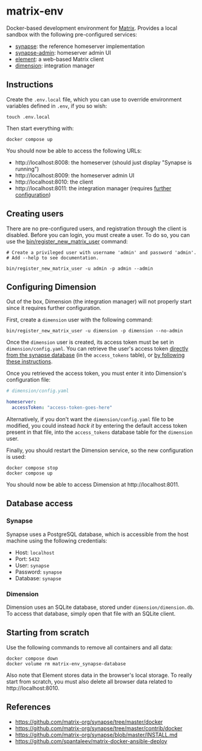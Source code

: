 # matrix-env

Docker-based development environment for [Matrix](https://matrix.org). Provides a local sandbox with the following pre-configured services:

- [synapse](https://github.com/matrix-org/synapse): the reference homeserver implementation
- [synapse-admin](https://github.com/Awesome-Technologies/synapse-admin): homeserver admin UI
- [element](https://github.com/vector-im/element-web): a web-based Matrix client
- [dimension](https://dimension.t2bot.io/): integration manager

## Instructions
Create the `.env.local` file, which you can use to override environment variables defined in `.env`, if you so wish:

```shell
touch .env.local
```

Then start everything with:

```shell
docker compose up
```

You should now be able to access the following URLs:

- http://localhost:8008: the homeserver (should just display "Synapse is running")
- http://localhost:8009: the homeserver admin UI
- http://localhost:8010: the client
- http://localhost:8011: the integration manager (requires [further configuration](#configuring-dimension))

## Creating users
There are no pre-configured users, and registration through the client is disabled. Before you can login, you must create a user. To do so, you can use the [bin/register_new_matrix_user](bin/register_new_matrix_user) command:

```shell
# Create a privileged user with username 'admin' and password 'admin'.
# Add --help to see documentation.

bin/register_new_matrix_user -u admin -p admin --admin
```

## Configuring Dimension
Out of the box, Dimension (the integration manager) will not properly start since it requires further configuration.

First, create a `dimension` user with the following command:

```shell
bin/register_new_matrix_user -u dimension -p dimension --no-admin
```

Once the `dimension` user is created, its access token must be set in `dimension/config.yaml`. You can retrieve the user's access token [directly from the synapse database](#database-access) (in the `access_tokens` table), or [by following these instructions](https://t2bot.io/docs/access_tokens/).

Once you retrieved the access token, you must enter it into Dimension's configuration file:

```yaml
# dimension/config.yaml

homeserver:
  accessToken: "access-token-goes-here"
```

Alternatively, if you don't want the `dimension/config.yaml` file to be modified, you could instead *hack it* by entering the default access token present in that file, into the `access_tokens` database table for the `dimension` user.

Finally, you should restart the Dimension service, so the new configuration is used:

```shell
docker compose stop
docker compose up
```

You should now be able to access Dimension at http://localhost:8011.

## Database access
### Synapse
Synapse uses a PostgreSQL database, which is accessible from the host machine using the following credentials:

- Host: `localhost`
- Port: `5432`
- User: `synapse`
- Password: `synapse`
- Database: `synapse`

### Dimension
Dimension uses an SQLite database, stored under `dimension/dimension.db`. To access that database, simply open that file with an SQLite client.

## Starting from scratch
Use the following commands to remove all containers and all data:

```shell
docker compose down
docker volume rm matrix-env_synapse-database
```

Also note that Element stores data in the browser's local storage. To really start from scratch, you must also delete all browser data related to http://localhost:8010.

## References

- https://github.com/matrix-org/synapse/tree/master/docker
- https://github.com/matrix-org/synapse/tree/master/contrib/docker
- https://github.com/matrix-org/synapse/blob/master/INSTALL.md
- https://github.com/spantaleev/matrix-docker-ansible-deploy
